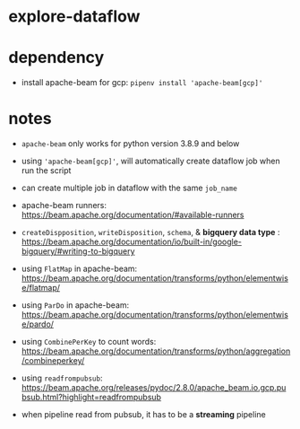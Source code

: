 # explore-dataflow

# dependency
* install apache-beam for gcp: `pipenv install 'apache-beam[gcp]'`

# notes
* `apache-beam` only works for python version 3.8.9 and below
* using `'apache-beam[gcp]'`, will automatically create dataflow job when run the script
* can create multiple job in dataflow with the same `job_name`

* apache-beam runners: https://beam.apache.org/documentation/#available-runners
* `createDispposition`, `writeDisposition`, `schema`, & **bigquery data type** : https://beam.apache.org/documentation/io/built-in/google-bigquery/#writing-to-bigquery
* using `FlatMap` in apache-beam: https://beam.apache.org/documentation/transforms/python/elementwise/flatmap/
* using `ParDo` in apache-beam: https://beam.apache.org/documentation/transforms/python/elementwise/pardo/
* using `CombinePerKey` to count words: https://beam.apache.org/documentation/transforms/python/aggregation/combineperkey/

* using `readfrompubsub`: https://beam.apache.org/releases/pydoc/2.8.0/apache_beam.io.gcp.pubsub.html?highlight=readfrompubsub
* when pipeline read from pubsub, it has to be a **streaming** pipeline